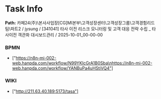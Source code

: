 # Task Info

**Path:** 카페24(주)\본사사업장\[CG]MI본부\고객성장센터\고객성장그룹\고객경험리드팀\파트2 / jysung / [341041] 타사 이전 리스크 모니터링 및 고객 대응 전략 수립 _ 타사이전 객관화 대시보드관리 / 2025-10-01_00-00-00

### BPMN
- ["https://n8n-mi-002-web.hanpda.com/workflow/N99YKIcGrA1B0Sba\nhttps://n8n-mi-002-web.hanpda.com/workflow/YANBuPa4uHStiVQ4"]

### WIKI
- ["http://211.63.40.189:5173/tasa"]

